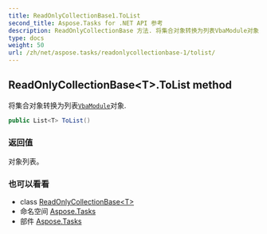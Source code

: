 ```yaml
---
title: ReadOnlyCollectionBase1.ToList
second_title: Aspose.Tasks for .NET API 参考
description: ReadOnlyCollectionBase 方法. 将集合对象转换为列表VbaModule对象.
type: docs
weight: 50
url: /zh/net/aspose.tasks/readonlycollectionbase-1/tolist/
---
```

## ReadOnlyCollectionBase&lt;T&gt;.ToList method

将集合对象转换为列表[`VbaModule`](../../vbamodule/)对象.

```csharp
public List<T> ToList()
```

### 返回值

对象列表。

### 也可以看看

* class [ReadOnlyCollectionBase&lt;T&gt;](../)
* 命名空间 [Aspose.Tasks](../../readonlycollectionbase-1/)
* 部件 [Aspose.Tasks](../../../)


